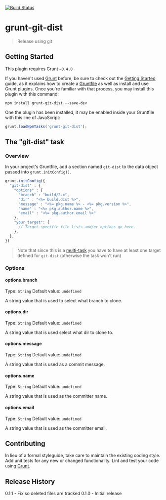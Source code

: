 [![Build Status](https://travis-ci.org/mikaelkaron/grunt-git-dist.png)](https://travis-ci.org/mikaelkaron/grunt-git-dist)

# grunt-git-dist

> Release using git

## Getting Started
This plugin requires Grunt `~0.4.0`

If you haven't used [Grunt](http://gruntjs.com/) before, be sure to check out the [Getting Started](http://gruntjs.com/getting-started) guide, as it explains how to create a [Gruntfile](http://gruntjs.com/sample-gruntfile) as well as install and use Grunt plugins. Once you're familiar with that process, you may install this plugin with this command:

```shell
npm install grunt-git-dist --save-dev
```

One the plugin has been installed, it may be enabled inside your Gruntfile with this line of JavaScript:

```js
grunt.loadNpmTasks('grunt-git-dist');
```

## The "git-dist" task

### Overview
In your project's Gruntfile, add a section named `git-dist` to the data object passed into `grunt.initConfig()`.

```js
grunt.initConfig({
  "git-dist" : {
    "options" : {
      "branch" : "build/2.x",
      "dir" : "<%= build.dist %>",
      "message" : "<%= pkg.name %> - <%= pkg.version %>",
      "name" : "<%= pkg.author.name %>",
      "email" : "<%= pkg.author.email %>"
    },
    "your_target": {
      // Target-specific file lists and/or options go here.
    },
  },
})
```

> Note that since this is a [multi-task](http://gruntjs.com/creating-tasks#multi-tasks) you have to have at least one target defined for `git-dist` (otherwise the task won't run)

### Options

#### options.branch
Type: `String`
Default value: `undefined`

A string value that is used to select what branch to clone.

#### options.dir
Type: `String`
Default value: `undefined`

A string value that is used select what dir to clone to.

#### options.message
Type: `String`
Default value: `undefined`

A string value that is used as a commit message.

#### options.name
Type: `String`
Default value: `undefined`

A string value that is used as the committer name.

#### options.email
Type: `String`
Default value: `undefined`

A string value that is used as the committer email.

## Contributing
In lieu of a formal styleguide, take care to maintain the existing coding style. Add unit tests for any new or changed functionality. Lint and test your code using [Grunt](http://gruntjs.com/).

## Release History
0.1.1 - Fix so deleted files are tracked
0.1.0 - Initial release
